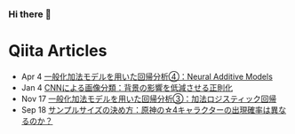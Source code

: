 ### Hi there 👋

# Qiita Articles

<!-- profile updater begin: qiita -->
- Apr 4 [一般化加法モデルを用いた回帰分析④：Neural Additive Models](https://qiita.com/tabintone/items/1469a01a743eb9370c8e)
- Jan 4 [CNNによる画像分類：背景の影響を低減させる正則化](https://qiita.com/tabintone/items/8f5593bf1083a55c4b72)
- Nov 17 [一般化加法モデルを用いた回帰分析③：加法ロジスティック回帰](https://qiita.com/tabintone/items/f3d2edf7ad6ac6c812fb)
- Sep 18 [サンプルサイズの決め方：原神の☆4キャラクターの出現確率は異なるのか？](https://qiita.com/tabintone/items/1bf0f6564b557d7d2988)
<!-- profile updater end: qiita -->

<!--
**Komatsu-T/Komatsu-T** is a ✨ _special_ ✨ repository because its `README.md` (this file) appears on your GitHub profile.

Here are some ideas to get you started:

- 🔭 I’m currently working on ...
- 🌱 I’m currently learning ...
- 👯 I’m looking to collaborate on ...
- 🤔 I’m looking for help with ...
- 💬 Ask me about ...
- 📫 How to reach me: ...
- 😄 Pronouns: ...
- ⚡ Fun fact: ...
-->
